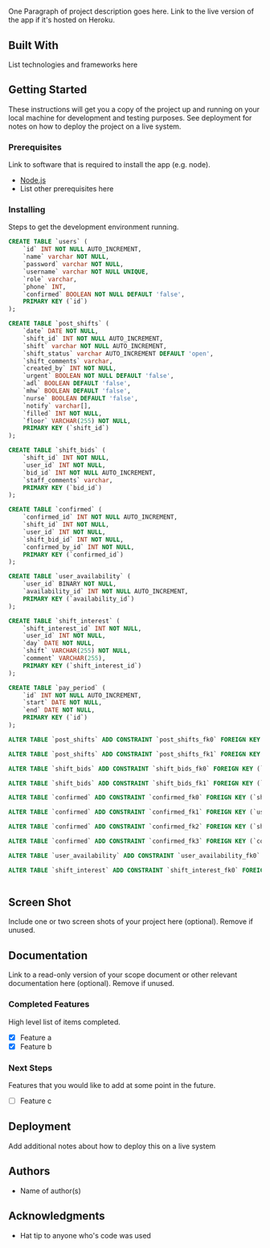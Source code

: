 # 

One Paragraph of project description goes here. Link to the live version of the app if it's hosted on Heroku.

## Built With

List technologies and frameworks here

## Getting Started

These instructions will get you a copy of the project up and running on your local machine for development and testing purposes. See deployment for notes on how to deploy the project on a live system.

### Prerequisites

Link to software that is required to install the app (e.g. node).

- [Node.js](https://nodejs.org/en/)
- List other prerequisites here


### Installing

Steps to get the development environment running.

```sql
CREATE TABLE `users` (
	`id` INT NOT NULL AUTO_INCREMENT,
	`name` varchar NOT NULL,
	`password` varchar NOT NULL,
	`username` varchar NOT NULL UNIQUE,
	`role` varchar,
	`phone` INT,
	`confirmed` BOOLEAN NOT NULL DEFAULT 'false',
	PRIMARY KEY (`id`)
);

CREATE TABLE `post_shifts` (
	`date` DATE NOT NULL,
	`shift_id` INT NOT NULL AUTO_INCREMENT,
	`shift` varchar NOT NULL AUTO_INCREMENT,
	`shift_status` varchar AUTO_INCREMENT DEFAULT 'open',
	`shift_comments` varchar,
	`created_by` INT NOT NULL,
	`urgent` BOOLEAN NOT NULL DEFAULT 'false',
	`adl` BOOLEAN DEFAULT 'false',
	`mhw` BOOLEAN DEFAULT 'false',
	`nurse` BOOLEAN DEFAULT 'false',
	`notify` varchar[],
	`filled` INT NOT NULL,
	`floor` VARCHAR(255) NOT NULL,
	PRIMARY KEY (`shift_id`)
);

CREATE TABLE `shift_bids` (
	`shift_id` INT NOT NULL,
	`user_id` INT NOT NULL,
	`bid_id` INT NOT NULL AUTO_INCREMENT,
	`staff_comments` varchar,
	PRIMARY KEY (`bid_id`)
);

CREATE TABLE `confirmed` (
	`confirmed_id` INT NOT NULL AUTO_INCREMENT,
	`shift_id` INT NOT NULL,
	`user_id` INT NOT NULL,
	`shift_bid_id` INT NOT NULL,
	`confirmed_by_id` INT NOT NULL,
	PRIMARY KEY (`confirmed_id`)
);

CREATE TABLE `user_availability` (
	`user_id` BINARY NOT NULL,
	`availability_id` INT NOT NULL AUTO_INCREMENT,
	PRIMARY KEY (`availability_id`)
);

CREATE TABLE `shift_interest` (
	`shift_interest_id` INT NOT NULL,
	`user_id` INT NOT NULL,
	`day` DATE NOT NULL,
	`shift` VARCHAR(255) NOT NULL,
	`comment` VARCHAR(255),
	PRIMARY KEY (`shift_interest_id`)
);

CREATE TABLE `pay_period` (
	`id` INT NOT NULL AUTO_INCREMENT,
	`start` DATE NOT NULL,
	`end` DATE NOT NULL,
	PRIMARY KEY (`id`)
);

ALTER TABLE `post_shifts` ADD CONSTRAINT `post_shifts_fk0` FOREIGN KEY (`created_by`) REFERENCES `users`(`id`);

ALTER TABLE `post_shifts` ADD CONSTRAINT `post_shifts_fk1` FOREIGN KEY (`filled`) REFERENCES `users`(`id`);

ALTER TABLE `shift_bids` ADD CONSTRAINT `shift_bids_fk0` FOREIGN KEY (`shift_id`) REFERENCES `post_shifts`(`shift_id`);

ALTER TABLE `shift_bids` ADD CONSTRAINT `shift_bids_fk1` FOREIGN KEY (`user_id`) REFERENCES `users`(`id`);

ALTER TABLE `confirmed` ADD CONSTRAINT `confirmed_fk0` FOREIGN KEY (`shift_id`) REFERENCES `post_shifts`(`shift_id`);

ALTER TABLE `confirmed` ADD CONSTRAINT `confirmed_fk1` FOREIGN KEY (`user_id`) REFERENCES `users`(`id`);

ALTER TABLE `confirmed` ADD CONSTRAINT `confirmed_fk2` FOREIGN KEY (`shift_bid_id`) REFERENCES `shift_bids`(`bid_id`);

ALTER TABLE `confirmed` ADD CONSTRAINT `confirmed_fk3` FOREIGN KEY (`confirmed_by_id`) REFERENCES `users`(`id`);

ALTER TABLE `user_availability` ADD CONSTRAINT `user_availability_fk0` FOREIGN KEY (`user_id`) REFERENCES `users`(`id`);

ALTER TABLE `shift_interest` ADD CONSTRAINT `shift_interest_fk0` FOREIGN KEY (`user_id`) REFERENCES `users`(`id`);



```

## Screen Shot

Include one or two screen shots of your project here (optional). Remove if unused.

## Documentation

Link to a read-only version of your scope document or other relevant documentation here (optional). Remove if unused.

### Completed Features

High level list of items completed.

- [x] Feature a
- [x] Feature b

### Next Steps

Features that you would like to add at some point in the future.

- [ ] Feature c

## Deployment

Add additional notes about how to deploy this on a live system

## Authors

* Name of author(s)


## Acknowledgments

* Hat tip to anyone who's code was used

